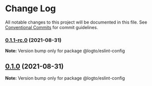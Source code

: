 # Change Log

All notable changes to this project will be documented in this file.
See [Conventional Commits](https://conventionalcommits.org) for commit guidelines.

### [0.1.1-rc.0](https://github.com/logto-io/config/compare/v0.1.0...v0.1.1-rc.0) (2021-08-31)

**Note:** Version bump only for package @logto/eslint-config





## [0.1.0](https://github.com/logto-io/config/compare/v0.1.0-rc.27...v0.1.0) (2021-08-31)

**Note:** Version bump only for package @logto/eslint-config
